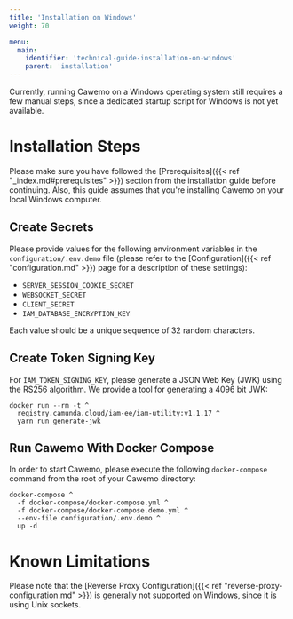 ```yaml
---
title: 'Installation on Windows'
weight: 70

menu:
  main:
    identifier: 'technical-guide-installation-on-windows'
    parent: 'installation'
---
```


Currently, running Cawemo on a Windows operating system still requires a few manual steps, since a dedicated startup
script for Windows is not yet available.

# Installation Steps
Please make sure you have followed the [Prerequisites]({{< ref "_index.md#prerequisites" >}}) section from the
installation guide before continuing. Also, this guide assumes that you're installing Cawemo on your local Windows
computer.

## Create Secrets
Please provide values for the following environment variables in the `configuration/.env.demo` file (please refer to the
[Configuration]({{< ref "configuration.md" >}}) page for a description of these settings):

* `SERVER_SESSION_COOKIE_SECRET`
* `WEBSOCKET_SECRET`
* `CLIENT_SECRET`
* `IAM_DATABASE_ENCRYPTION_KEY`

Each value should be a unique sequence of 32 random characters. 

## Create Token Signing Key
For `IAM_TOKEN_SIGNING_KEY`, please generate a JSON Web Key (JWK) using the RS256 algorithm. We provide a tool for
generating a 4096 bit JWK:
```
docker run --rm -t ^
  registry.camunda.cloud/iam-ee/iam-utility:v1.1.17 ^
  yarn run generate-jwk
```

## Run Cawemo With Docker Compose
In order to start Cawemo, please execute the following `docker-compose` command from the root of your Cawemo directory:
```
docker-compose ^
  -f docker-compose/docker-compose.yml ^
  -f docker-compose/docker-compose.demo.yml ^
  --env-file configuration/.env.demo ^
  up -d
```

# Known Limitations
Please note that the [Reverse Proxy Configuration]({{< ref "reverse-proxy-configuration.md" >}}) is generally not
supported on Windows, since it is using Unix sockets.
